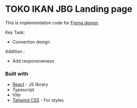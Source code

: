 # TOKO IKAN JBG Landing page

This is implementation code for [Figma design](https://www.figma.com/file/cJkKOaW3Vr7gFZQh5genMT/Untitled?type=design&node-id=1-16&mode=design&t=vTXWa5DYndBQqsqE-0).

Key Task:

- Convertion design

Addition :

- Add responsiveness

### Built with

- [React](https://reactjs.org/) - JS library
- Typescript
- Vite
- [Tailwind CSS](https://tailwindcss.com/) - For styles
